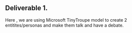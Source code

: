 ## Deliverable 1.

Here , we are using Microsoft TinyTroupe model to create 2 entitites/personas and make them talk and have a debate.